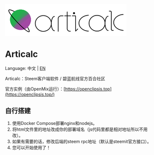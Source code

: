 <div>
  <img src="https://github.com/articalc/articalc/blob/main/www/assets/image.png" alt="Articalc Logo" style="width: 400px;"/>
</div>

# Articalc

Language: 中文 | [EN](https://github.com/articalc/articalc/blob/main/readme-en.md)

Articalc：Steem客户端软件 / 碧蓝航线官方百合社区

官方实例（由OpenMix运行）：[https://openclipsis.top](https://openclipsis.top/)

## 自行搭建
1. 使用Docker Compose部署nginx和nodejs。
2. 将html文件里的地址改成你的部署域名（js代码里都是相对地址所以不用改）。
3. 如果有需要的话，修改后端的steem rpc地址（默认是steemit官方接口）。
4. 您可以开始使用了！
